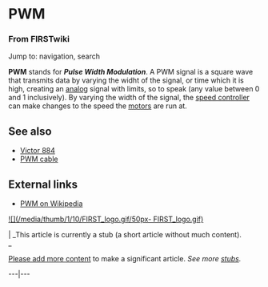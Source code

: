

# PWM

### From FIRSTwiki

Jump to: navigation, search

**PWM** stands for _**Pulse Width Modulation**_. A PWM signal is a square wave that transmits data by varying the widht of the signal, or time which it is high, creating an [analog](analog) signal with limits, so to speak (any value between 0 and 1 inclusively). By varying the width of the signal, the [speed controller](Speed_controller "Speed controller" ) can make changes to the speed the [motors](Motor "Motor" ) are run at. 


## See also

  * [Victor 884](victor-884)
  * [PWM cable](PWM_cable "PWM cable" )


##  External links

  * [PWM on Wikipedia](http://en.wikipedia.org/wiki/Pulse-width_modulation "http://en.wikipedia.org/wiki/Pulse-width_modulation" )

[![](/media/thumb/1/10/FIRST_logo.gif/50px-
FIRST_logo.gif)](Image:FIRST_logo.gif "" )

|  _This article is currently a stub (a short article without much content).  
_

[Please add more
content](http://www.firstwiki.net/index.php?title=PWM&action=edit
"http://www.firstwiki.net/index.php?title=PWM&action=edit" ) to make a
significant article. _See more [stubs](Special:Shortpages
"Special:Shortpages" )._  
  
---|---  
  
